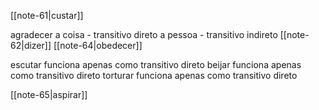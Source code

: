 [[note-61|custar]]

agradecer
	a coisa - transitivo direto
	a pessoa - transitivo indireto
[[note-62|dizer]]
[[note-64|obedecer]]

escutar
	funciona apenas como transitivo direto
beijar
	funciona apenas como transitivo direto
torturar
	funciona apenas como transitivo direto

[[note-65|aspirar]]

